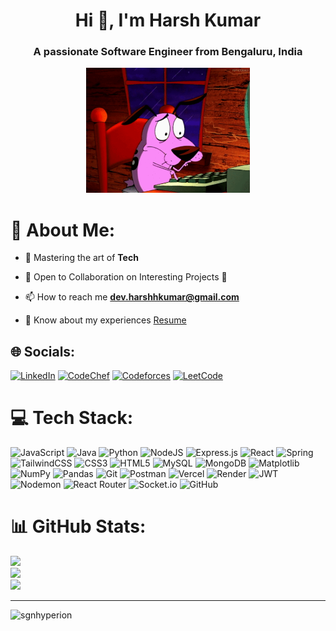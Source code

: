 <h1 align="center">Hi 👋, I'm Harsh Kumar</h1>
<h3 align="center">A passionate Software Engineer from Bengaluru, India</h3>
<p align="center"><img src="https://raw.githubusercontent.com/kris10cabrera/courage-the-cowardly-dog-gif/master/courage.gif" alt="Coding" height="200px" /></p>


# 💫 About Me:
<!-- - 🔭 I’m currently working on [Map Tales](https://github.com/sgnhyperion/Map-Tales)  -->

- 🌱 Mastering the art of **Tech**
  
- 🔗 Open to Collaboration on Interesting Projects 🤝
  
- 📫 How to reach me **dev.harshhkumar@gmail.com**
  
- 📄 Know about my experiences [Resume](https://drive.google.com/file/d/1pvzmHxKOw5V98Y2gB6GuLEwmYd-okbZz/view?usp=sharing)


## 🌐 Socials:
[![LinkedIn](https://img.shields.io/badge/LinkedIn-%230077B5.svg?logo=linkedin&logoColor=white)](https://linkedin.com/in/harshkumars1) 
[![CodeChef](https://img.shields.io/badge/CodeChef-%235C4C3A.svg?logo=CodeChef&logoColor=white)](https://www.codechef.com/users/berserk29) 
[![Codeforces](https://img.shields.io/badge/Codeforces-%231F8ACB.svg?logo=Codeforces&logoColor=white)](https://codeforces.com/profile/harsh777) 
[![LeetCode](https://img.shields.io/badge/LeetCode-%23FFA116.svg?logo=LeetCode&logoColor=black)](https://www.leetcode.com/harshk05)


# 💻 Tech Stack:

![JavaScript](https://img.shields.io/badge/javascript-%23323330.svg?style=for-the-badge&logo=javascript&logoColor=%23F7DF1E) 
![Java](https://img.shields.io/badge/java-%23ED8B00.svg?style=for-the-badge&logo=openjdk&logoColor=white) 
![Python](https://img.shields.io/badge/python-3670A0?style=for-the-badge&logo=python&logoColor=ffdd54) 
![NodeJS](https://img.shields.io/badge/node.js-6DA55F?style=for-the-badge&logo=node.js&logoColor=white)
![Express.js](https://img.shields.io/badge/express.js-%23404d59.svg?style=for-the-badge&logo=express&logoColor=%2361DAFB) 
![React](https://img.shields.io/badge/react-%2320232a.svg?style=for-the-badge&logo=react&logoColor=%2361DAFB)
![Spring](https://img.shields.io/badge/spring-%236DB33F.svg?style=for-the-badge&logo=spring&logoColor=white) 
![TailwindCSS](https://img.shields.io/badge/tailwindcss-%2338B2AC.svg?style=for-the-badge&logo=tailwind-css&logoColor=white) 
![CSS3](https://img.shields.io/badge/css3-%231572B6.svg?style=for-the-badge&logo=css3&logoColor=white) 
![HTML5](https://img.shields.io/badge/html5-%23E34F26.svg?style=for-the-badge&logo=html5&logoColor=white) 
![MySQL](https://img.shields.io/badge/mysql-4479A1.svg?style=for-the-badge&logo=mysql&logoColor=white) 
![MongoDB](https://img.shields.io/badge/MongoDB-%234ea94b.svg?style=for-the-badge&logo=mongodb&logoColor=white) 
![Matplotlib](https://img.shields.io/badge/Matplotlib-%23ffffff.svg?style=for-the-badge&logo=Matplotlib&logoColor=black)
![NumPy](https://img.shields.io/badge/numpy-%23013243.svg?style=for-the-badge&logo=numpy&logoColor=white) 
![Pandas](https://img.shields.io/badge/pandas-%23150458.svg?style=for-the-badge&logo=pandas&logoColor=white)
![Git](https://img.shields.io/badge/git-%23F05033.svg?style=for-the-badge&logo=git&logoColor=white) 
![Postman](https://img.shields.io/badge/Postman-FF6C37?style=for-the-badge&logo=postman&logoColor=white)
![Vercel](https://img.shields.io/badge/vercel-%23000000.svg?style=for-the-badge&logo=vercel&logoColor=white) 
![Render](https://img.shields.io/badge/Render-%46E3B7.svg?style=for-the-badge&logo=render&logoColor=white) 
![JWT](https://img.shields.io/badge/JWT-black?style=for-the-badge&logo=JSON%20web%20tokens) 
![Nodemon](https://img.shields.io/badge/NODEMON-%23323330.svg?style=for-the-badge&logo=nodemon&logoColor=%BBDEAD) 
![React Router](https://img.shields.io/badge/React_Router-CA4245?style=for-the-badge&logo=react-router&logoCo)
![Socket.io](https://img.shields.io/badge/Socket.io-black?style=for-the-badge&logo=socket.io&badgeColor=010101)
![GitHub](https://img.shields.io/badge/github-%23121011.svg?style=for-the-badge&logo=github&logoColor=white)

# 📊 GitHub Stats:
![](https://github-readme-stats.vercel.app/api?username=sgnhyperion&theme=shadow_green&hide_border=false&include_all_commits=true&count_private=true)<br/>
![](https://github-readme-streak-stats.herokuapp.com/?user=sgnhyperion&theme=shadow_green&hide_border=false)<br/>
![](https://github-readme-stats.vercel.app/api/top-langs/?username=sgnhyperion&theme=shadow_green&hide_border=false&include_all_commits=true&count_private=true&layout=compact)

---
<p align="left"> <img src="https://komarev.com/ghpvc/?username=sgnhyperion&label=Profile%20views&color=0e75b6&style=flat" alt="sgnhyperion" /> </p>

<!-- Proudly created with GPRM ( https://gprm.itsvg.in ) -->
